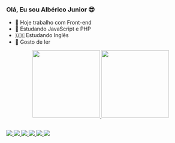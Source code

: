 ### Olá, Eu sou Albérico Junior 😎

- 🔭 Hoje trabalho com Front-end 
- 🌱 Estudando JavaScript e PHP
- 🇺🇸  Estudando Inglês
- 📘  Gosto  de ler

<div align = "center"> 
  <a href="https://github.com/AlbericoJr">
  <img height = "180em" src = "https://github-readme-stats.vercel.app/api?username=AlbericoJr&show_icons=true&theme=dark&include_all_commits=true&count_private=true" />
  <img height = "180em" src = "https://github-readme-stats.vercel.app/api/top-langs/?username=AlbericoJr&layout=compact&langs_count=7&theme=dark" />
</div>

  ##
  
  <div>
     <a href="https://www.youtube.com/channel/UC_-uuuZbY0AAt9CViNzvc-Q" target="_blank"> <img src = "https://img.shields.io/badge/YouTube-FF0000? style = for-the-badge & logo = youtube & logoColor = white "target =" _ blank "> </a>
  <a href="https://instagram.com/rafaballerini" target="_blank"> <img src = https://img.shields.io/badge/Instagram-E4405F?style=for-the-badge&logo=instagram&logoColor=white "target =" _ blank "> </a>
 	<a href="https://www.twitch.tv/rafaballerinii" target="_blank"> <img src = "https://img.shields.io/badge/Twitch-9146FF?style=for-the- emblema & logo = twitch & logoColor = white "target =" _ blank "> </a>
 <a href="https://discord.gg/wagxzStdcR" target="_blank"> <img src = "https://img.shields.io/badge/Discord-7289DA?style=for-the-badge&logo= discord & logoColor = white "target =" _ blank "> </a> 
  <a href = "mailto:contatorafaballerini@gmail.com"> <img src = "https://img.shields.io/badge/-Gmail-%23333?style=for-the-badge&logo=gmail&logoColor=white" target = "_ blank"> </a>
  <a href="https://www.linkedin.com/in/rafaella-ballerini-45875016a" target="_blank"> <img src = "https://img.shields.io/badge/-LinkedIn-% 230077B5? Style = for-the-badge & logo = linkedin & logoColor = white "target =" _ blank "> </a> 
 
  </div>
